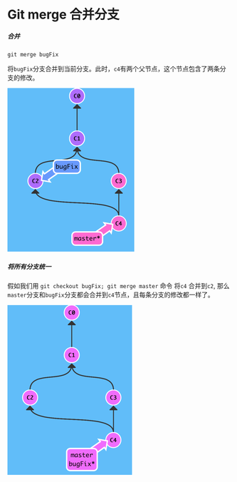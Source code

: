 # Git merge 合并分支

#####  合并

```
git merge bugFix
```

将`bugFix`分支合并到当前分支。此时，`c4`有两个父节点，这个节点包含了两条分支的修改。

![](/assets/img_merge.png)



#####  将所有分支统一

 假如我们用 `git checkout bugFix; git merge master` 命令 将`c4` 合并到`c2`, 那么`master`分支和`bugFix`分支都会合并到`c4`节点，且每条分支的修改都一样了。

![](/assets/img_merge_2.png)

